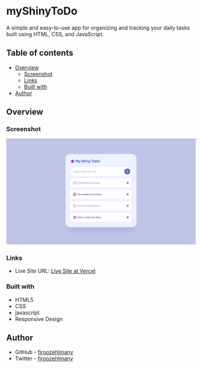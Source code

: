 # myShinyToDo

A simple and easy-to-use app for organizing and tracking your daily tasks built using HTML, CSS, and JavaScript.

## Table of contents

- [Overview](#overview)
  - [Screenshot](#screenshot)
  - [Links](#links)
  - [Built with](#built-with)
- [Author](#author)

## Overview

### Screenshot

![screenShot](./assets/images/screenShot.png)

### Links

- Live Site URL: [Live Site at Vercel](https://my-shiny-to-do.vercel.app/)

### Built with

- HTML5
- CSS
- javascript
- Responsive Design

## Author

- GitHub - [firoozehImany](https://github.com/firoozehImany)
- Twitter - [firoozehImany](https://www.twitter.com/firoozehImany)